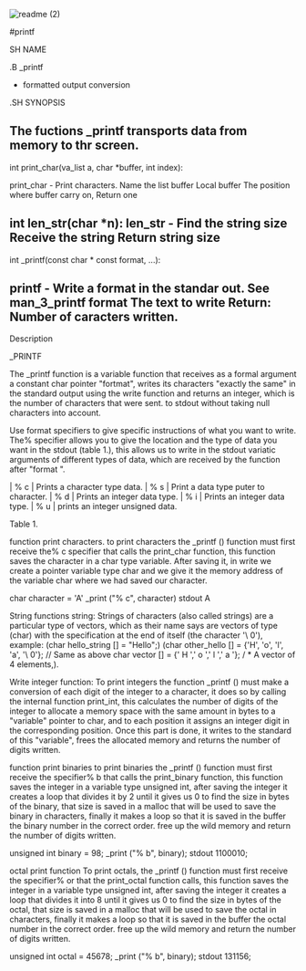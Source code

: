 
![readme (2)](https://user-images.githubusercontent.com/77810195/111364526-57eb8500-865f-11eb-938f-76234a28ff23.jpg)




#printf

SH NAME

.B _printf

- formatted output conversion

.SH SYNOPSIS

The fuctions _printf transports data from memory to thr screen. 
------------------------------------------------------------------
int print_char(va_list a, char *buffer, int index):

print_char - Print characters.
Name the list buffer  Local buffer The position where buffer carry on, Return one

int len_str(char *n):
len_str - Find the string size Receive the string  Return string size
------------------------------------------------------

int _printf(const char * const format, ...):

printf - Write a format in the standar out. See man_3_printf format The text to write Return: Number of caracters written.
----------------------------------------------------------------------------------------

Description 

_PRINTF

The _printf function is a variable function that receives as a formal argument a constant char pointer "fortmat", writes its characters "exactly the same" in the standard output using the write function and returns an integer, which is the number of characters that were sent. to stdout without taking null characters into account.

Use format specifiers to give specific instructions of what you want to write. The% specifier allows you to give the location and the type of data you want in the stdout (table 1.), this allows us to write in the stdout variatic arguments of different types of data, which are received by the function after "format ".

| % c | Prints a character type data.
| % s | Print a data type puter to character.
| % d | Prints an integer data type.
| % i | Prints an integer data type.
| % u | prints an integer unsigned data.

Table 1.

function print characters.
to print characters the _printf () function must first receive the% c specifier that calls the print_char function, this function saves the character in a char type variable. After saving it, in write we create a pointer variable type char and we give it the memory address of the variable char where we had saved our character.

char character = 'A'
_print ("% c", character)
stdout A

  
String functions string:
Strings of characters (also called strings) are a particular type of vectors, which as their name says are vectors of type (char) with the specification at the end of itself (the character '\ 0'), example: (char hello_string [] = "Hello";) (char other_hello [] = {'H', 'o', 'l', 'a', '\ 0'}; // Same as above char vector [] = {' H ',' o ',' l ',' a '}; / * A vector of 4 elements,).

Write integer function:
To print integers the function _printf () must make a conversion of each digit of the integer to a character, it does so by calling the internal function print_int, this calculates the number of digits of the integer to allocate a memory space with the same amount in bytes to a "variable" pointer to char, and to each position it assigns an integer digit in the corresponding position. Once this part is done, it writes to the standard of this "variable", frees the allocated memory and returns the number of digits written.

function print binaries
to print binaries the _printf () function must first receive the specifier% b that calls the print_binary function, this function saves the integer in a variable type unsigned int, after saving the integer it creates a loop that divides it by 2 until it gives us 0 to find the size in bytes of the binary, that size is saved in a malloc that will be used to save the binary in characters, finally it makes a loop so that it is saved in the buffer
the binary number in the correct order. free up the wild memory and return the number of digits written.

unsigned int binary = 98;
_print ("% b", binary);
stdout 1100010;

octal print function
To print octals, the _printf () function must first receive the specifier% or that the print_octal function calls, this function saves the integer in a variable type unsigned int, after saving the integer it creates a loop that divides it into 8 until it gives us 0 to find the size in bytes of the octal, that size is saved in a malloc that will be used to save the octal in characters, finally it makes a loop so that it is saved in the buffer
the octal number in the correct order. free up the wild memory and return the number of digits written.

unsigned int octal = 45678;
_print ("% b", binary);
stdout 131156; 
